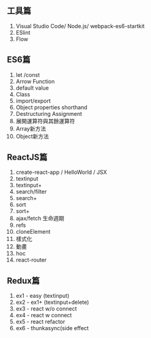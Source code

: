 ## 工具篇

1. Visual Studio Code/ Node.js/ webpack-es6-startkit
2. ESlint
3. Flow

## ES6篇

1. let /const
2. Arrow Function
3. default value
4. Class
5. import/export
6. Object properties shorthand
7. Destructuring Assignment
8. 展開運算符與其餘運算符
9. Array新方法
10. Object新方法

## ReactJS篇

1. create-react-app / HelloWorld / JSX
2. textinput
3. textinput+
4. search/filter
5. search+
6. sort
7. sort+
8. ajax/fetch 生命週期
9. refs
10. cloneElement
11. 樣式化
12. 動畫
13. hoc
14. react-router

## Redux篇

1. ex1 - easy (textinput)
2. ex2 - ex1+ (textinput+delete)
3. ex3 - react w/o connect
4. ex4 - react w connect
5. ex5 - react refactor
6. ex6 - thunkasync(side effect

